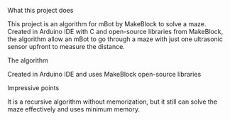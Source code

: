 What this project does

This project is an algorithm for mBot by MakeBlock to solve a maze. Created in Arduino IDE with C and open-source libraries from MakeBlock, the algorithm allow an mBot to go through a maze with just one ultrasonic sensor upfront to measure the distance.



The algorithm

Created in Arduino IDE and uses MakeBlock open-source libraries



Impressive points

It is a recursive algorithm without memorization, but it still can solve the maze effectively and uses minimum memory.
